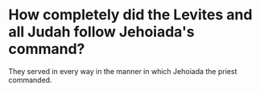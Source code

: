# How completely did the Levites and all Judah follow Jehoiada's command?

They served in every way in the manner in which Jehoiada the priest commanded. 